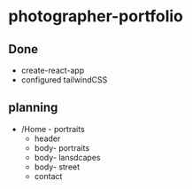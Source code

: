 # photographer-portfolio

## Done

- create-react-app
- configured tailwindCSS

## planning

- /Home - portraits
  - header
  - body- portraits
  - body- lansdcapes
  - body- street
  - contact
